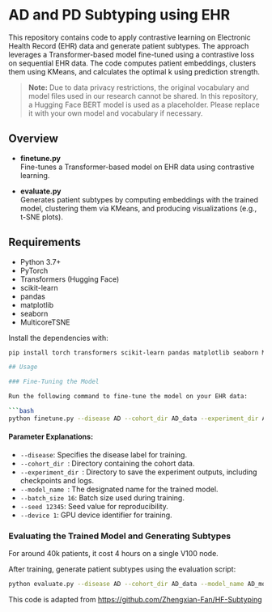 # AD and PD Subtyping using EHR

This repository contains code to apply contrastive learning on Electronic Health Record (EHR) data and generate patient subtypes. The approach leverages a Transformer-based model fine-tuned using a contrastive loss on sequential EHR data. The code computes patient embeddings, clusters them using KMeans, and calculates the optimal k using prediction strength.

> **Note:** Due to data privacy restrictions, the original vocabulary and model files used in our research cannot be shared. In this repository, a Hugging Face BERT model is used as a placeholder. Please replace it with your own model and vocabulary if necessary.

## Overview

- **finetune.py**  
  Fine-tunes a Transformer-based model on EHR data using contrastive learning.

- **evaluate.py**  
  Generates patient subtypes by computing embeddings with the trained model, clustering them via KMeans, and producing visualizations (e.g., t-SNE plots).

## Requirements

- Python 3.7+
- PyTorch
- Transformers (Hugging Face)
- scikit-learn
- pandas
- matplotlib
- seaborn
- MulticoreTSNE

Install the dependencies with:

```bash
pip install torch transformers scikit-learn pandas matplotlib seaborn MulticoreTSNE

## Usage

### Fine-Tuning the Model

Run the following command to fine-tune the model on your EHR data:

```bash
python finetune.py --disease AD --cohort_dir AD_data --experiment_dir AD --model_name cl_maskage_b16 --batch_size 16 --seed 12345 --device 1
```

#### Parameter Explanations:

- `--disease`: Specifies the disease label for training.
- `--cohort_dir `: Directory containing the  cohort data.
- `--experiment_dir `: Directory to save the experiment outputs, including checkpoints and logs.
- `--model_name `: The designated name for the trained model.
- `--batch_size 16`: Batch size used during training.
- `--seed 12345`: Seed value for reproducibility.
- `--device 1`: GPU device identifier for training.

### Evaluating the Trained Model and Generating Subtypes
For around 40k patients, it cost 4 hours on a single V100 node.

After training, generate patient subtypes using the evaluation script:

```bash
python evaluate.py --disease AD --cohort_dir AD_data --model_name AD_model --experiment_dir AD --k 5 --fold_idx 4 --device 0 
```

This code is adapted from https://github.com/Zhengxian-Fan/HF-Subtyping


